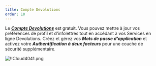 ```yaml
---
title: Compte Devolutions
order: 10
---
```

Le [***Compte Devolutions***](https://portal.devolutions.com/) est gratuit. Vous pouvez mettre à jour vos préférences de profil et d'infolettres tout en accédant à vos Services en ligne Devolutions. Créez et gérez vos ***Mots de passe d'application*** et activez votre ***Authentification à deux facteurs*** pour une couche de sécurité supplémentaire.  

![!!Cloud4041.png](https://webdevolutions.azureedge.net/docs/fr/cloud/Cloud4041.png) 
